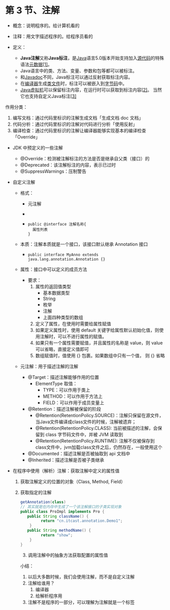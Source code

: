 # 第 3 节、注解

- 概念：说明程序的。给计算机看的

- 注释：用文字描述程序的。给程序员看的



- 定义：
  - **Java注解**又称**Java标注**，是[Java](https://zh.wikipedia.org/wiki/Java)语言5.0版本开始支持加入[源代码](https://zh.wikipedia.org/wiki/源代码)的特殊语法[元数据](https://zh.wikipedia.org/wiki/元数据)[[1\]](https://zh.wikipedia.org/wiki/Java注解#cite_note-1)。
  - Java语言中的类、方法、变量、参数和包等都可以被标注。
  - 和[Javadoc](https://zh.wikipedia.org/wiki/Javadoc)不同，Java标注可以通过反射获取标注内容。
  - 在[编译器](https://zh.wikipedia.org/wiki/编译器)生成[类文件](https://zh.wikipedia.org/w/index.php?title=类文件&action=edit&redlink=1)时，标注可以被嵌入到[字节码](https://zh.wikipedia.org/wiki/字节码)中。
  - [Java虚拟机](https://zh.wikipedia.org/wiki/Java虚拟机)可以保留标注内容，在运行时可以获取到标注内容[[2\]](https://zh.wikipedia.org/wiki/Java注解#cite_note-2)。 当然它也支持自定义Java标注[[3\]](https://zh.wikipedia.org/wiki/Java注解#cite_note-3)



作用分类：

1. 编写文档：通过代码里标识的注解生成文档「生成文档 doc 文档」
2. 代码分析：通过代码里标识的注解对代码进行分析「使用反射」
3. 编译检查：通过代码里标识的注解让编译器能够实现基本的编译检查「Override」



- JDK 中预定义的一些注解

  - @Override：检测被注解标注的方法是否是继承自父类（接口）的
  - @Deprecated：该注解标注的内容，表示已过时
  - @SuppressWarnings：压制警告

- 自定义注解

  - 格式：

    - 元注解

    - 

    - 
      ```
      public @interface 注解名称{
      	属性列表
      }
      ```

  - 本质：注解本质就是一个接口，该接口默认继承 Annotation 接口

    - `public interface MyAnno extends java.lang.annotation.Annotation {}`

  - 属性：接口中可以定义的成员方法

    - 要求：
      1. 属性的返回值类型
         - 基本数据类型
         - String
         - 枚举
         - 注解
         - 上面四种类型的数组
      2.  定义了属性，在使用时需要给属性赋值
         1. 如果定义属性时，使用 default 关键字给属性默认初始化值，则使用注解时，可以不进行属性的赋值。
         2. 如果只有一个属性需要赋值，并且属性的名称是 value，则 value 可以省略，直接定义值即可
         3. 数组赋值时，值使用  {} 包裹。如果数组中只有一个值，  则 {} 省略
    
  - 元注解：用于描述注解的注解

    - @Target：描述注解能够作用的位置
      - ElementType 取值：
        - TYPE：可以作用于类上
        - METHOD：可以作用于方法上
        - FIELD：可以作用于成员变量上
    - @Retention：描述注解被保留的阶段
      - @Retention(RetentionPolicy.SOURCE)：注解只保留在源文件，当Java文件编译成class文件的时候，注解被遗弃；
      - @Retention(RetentionPolicy.CLASS): 当前被描述的注解，会保留到 class 字节码文件中，并被 JVM 读取到
      - @Retention(RetentionPolicy.RUNTIME): 注解不仅被保存到class文件中，jvm加载class文件之后，仍然存在，一般使用这个
    - @Documented：描述注解是否被抽取到 api 文档中
    - @Inherited：描述注解是否被子类继承

- 在程序中使用（解析）注解：获取注解中定义的属性值

  1. 获取注解定义的位置的对象（Class, Method, Field）

  2. 获取指定的注解

     ```java
     getAnnotation(class)
     // 其实就是在内存中生成了一个该注解接口的子类实现对象
     public class ProImpl implements Pro {
       	public String className() {
     	      return "cn.itcast.annotation.Demo1";
         }
       	public String methodName() {
     	      return "show";
         }
     }
     ```

     3. 调用注解中的抽象方法获取配置的属性值

     

     小结：

     1. 以后大多数时候，我们会使用注解，而不是自定义注解
     2. 注解给谁用？
        1. 编译器
        2. 给解析程序用
     3. 注解不是程序的一部分，可以理解为注解就是一个标签

     





























